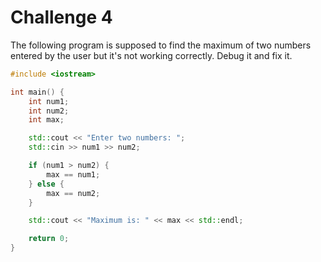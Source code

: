 # Challenge 4

The following program is supposed to find the maximum of two numbers entered by the user but it's not working correctly. Debug it and fix it.

```cpp
#include <iostream>

int main() {
    int num1;
    int num2;
    int max;

    std::cout << "Enter two numbers: ";
    std::cin >> num1 >> num2;

    if (num1 > num2) {
        max == num1;
    } else {
        max == num2;
    }

    std::cout << "Maximum is: " << max << std::endl;

    return 0;
}
```
